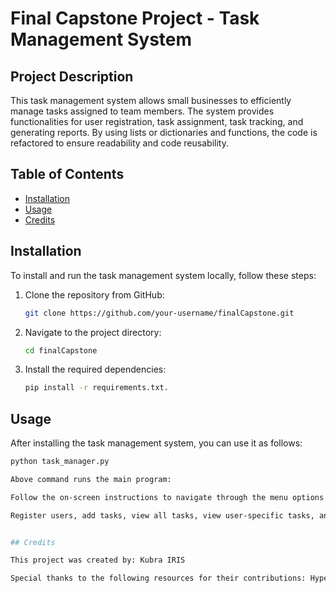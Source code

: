 # Final Capstone Project - Task Management System

## Project Description

This task management system allows small businesses to efficiently manage tasks assigned to team members. The system provides functionalities for user registration, task assignment, task tracking, and generating reports. By using lists or dictionaries and functions, the code is refactored to ensure readability and code reusability.

## Table of Contents

- [Installation](#installation)
- [Usage](#usage)
- [Credits](#credits)

## Installation

To install and run the task management system locally, follow these steps:

1. Clone the repository from GitHub:

   ```bash
   git clone https://github.com/your-username/finalCapstone.git

2. Navigate to the project directory:

   ```bash
   cd finalCapstone
   
3. Install the required dependencies:

   ```bash
   pip install -r requirements.txt. 

## Usage

After installing the task management system, you can use it as follows:

   ```bash
   python task_manager.py

Above command runs the main program:

Follow the on-screen instructions to navigate through the menu options.

Register users, add tasks, view all tasks, view user-specific tasks, and generate reports as needed.


## Credits

This project was created by: Kubra IRIS 

Special thanks to the following resources for their contributions: HyperionDev.team
